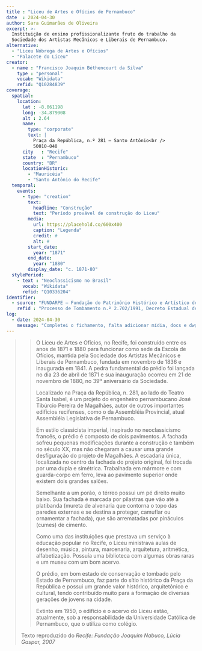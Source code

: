 ```yaml
---
title : "Liceu de Artes e Ofícios de Pernambuco"
date  : 2024-04-30
author: Sara Guimarães de Oliveira
excerpt: >-
  Instituição de ensino profissionalizante fruto do trabalho da
  Sociedade dos Artistas Mecânicos e Liberais de Pernambuco.
alternative:
  - "Liceu Nóbrega de Artes e Ofícios"
  - "Palacete do Liceu"
creator:
  - name : "Francisco Joaquim Béthencourt da Silva"
    type : "personal"
    vocab: "Wikidata"
    refid: "Q10284839"
coverage:
  spatial:
    location:
      lat : -8.061198 
      long: -34.879008
      alt : 2.64
      name:
        type: "corporate"
        text: |
          Praça da República, n.º 281 – Santo Antônio<br />
          50010-040
      city   : "Recife"
      state  : "Pernambuco"
      country: "BR"
      locationHistoric:
        - "Mauricéia"
        - "Santo Antônio do Recife"
  temporal:
    events:
      - type: "creation"
        text:
          headline: "Construção"
          text: "Período provável de construção do Liceu"
        media:
          url: https://placehold.co/600x400
          caption: "Legenda"
          credit: #
          alt: #
        start_date:
          year: "1871"
        end_date:
          year: "1880"
        display_date: "c. 1871-80"
  stylePeriod:
    - text : "Neoclassicismo no Brasil"
      vocab: "Wikidata"
      refid: "Q10336204"
identifier:
  - source: "FUNDARPE – Fundação do Patrimônio Histórico e Artístico de Pernambuco"
    refid : "Processo de Tombamento n.º 2.702/1991, Decreto Estadual de Homologação n.º 17.348, de 28/02/1994."
log:
  - date: 2024-04-30
    message: "Completei o fichamento, falta adicionar mídia, docs e dwg"
---
```


<blockquote>

>O Liceu de Artes e Ofícios, no Recife, foi construído entre os anos de 1871 e 1880
>para funcionar como sede da Escola de Ofícios, mantida pela Sociedade dos Artistas
>Mecânicos e Liberais de Pernambuco, fundada em novembro de 1836 e inaugurada em 1841.
>A pedra fundamental do prédio foi lançada no dia 23 de abril de 1871 e sua 
>inauguração ocorreu em 21 de novembro de 1880, no 39º aniversário da Sociedade.
>
>Localizado na Praça da República, n. 281, ao lado do Teatro Santa Isabel,
>é um projeto do engenheiro pernambucano José Tibúrcio Pereira de Magalhães,
>autor de outros importantes edifícios recifenses, como o da Assembléia Provincial,
>atual Assembléia Legislativa de Pernambuco.
>
>Em estilo classicista imperial, inspirado no neoclassicismo francês,
>o prédio é composto de dois pavimentos. A fachada sofreu pequenas modificações
>durante a construção e também no século XX, mas não chegaram a causar uma
>grande desfiguração do projeto de Magalhães. A escadaria única, localizada no
>centro da fachada do projeto original, foi trocada por uma dupla e simétrica.
>Trabalhada em mármore e com guarda-corpo em ferro, leva ao pavimento superior
>onde existem dois grandes salões.
>
>Semelhante a um porão, o térreo possui um pé direito muito baixo. Sua fachada é
>marcada por pilastras que vão até a platibanda (mureta de alvenaria que contorna
>o topo das paredes externas e se destina a proteger, camuflar ou ornamentar a fachada),
>que são arrematadas por pináculos (cumes) de cimento.
>
>Como uma das instituições que prestava um serviço à educação popular no Recife,
>o Liceu ministrava aulas de desenho, música, pintura, marcenaria, arquitetura, aritmética,
>alfabetização. Possuía uma biblioteca com algumas obras raras e um museu com um bom acervo.
>
>O prédio, em bom estado de conservação e tombado pelo Estado de Pernambuco,
>faz parte do sítio histórico da Praça da República e possui um grande valor histórico,
>arquitetônico e cultural, tendo contribuído muito para a formação de diversas gerações
>de jovens na cidade.
>
> Extinto em 1950, o edifício e o acervo do Liceu estão, atualmente, sob a responsabilidade
> da Universidade Católica de Pernambuco, que o utiliza como colégio.


  <footer class="figure-caption">Texto reproduzido
  do <cite>Recife: Fundação Joaquim Nabuco<cite>, Lúcia Gaspar<cite>, 2007</footer>
</blockquote>
